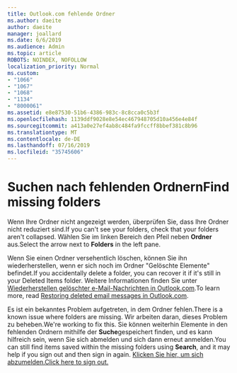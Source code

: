 ```yaml
---
title: Outlook.com fehlende Ordner
ms.author: daeite
author: daeite
manager: joallard
ms.date: 6/6/2019
ms.audience: Admin
ms.topic: article
ROBOTS: NOINDEX, NOFOLLOW
localization_priority: Normal
ms.custom:
- "1066"
- "1067"
- "1068"
- "1134"
- "8000061"
ms.assetid: e8e87530-51b6-4386-983c-8c8cca0c5b3f
ms.openlocfilehash: 1139ddf9028e8e54ec467948705d10a456e4e84f
ms.sourcegitcommit: a413a0e27ef4ab8c484fa9fccff8bbef381c8b96
ms.translationtype: MT
ms.contentlocale: de-DE
ms.lasthandoff: 07/16/2019
ms.locfileid: "35745606"
---
```

# <a name="find-missing-folders"></a><span data-ttu-id="d225c-102">Suchen nach fehlenden Ordnern</span><span class="sxs-lookup"><span data-stu-id="d225c-102">Find missing folders</span></span>

<span data-ttu-id="d225c-103">Wenn Ihre Ordner nicht angezeigt werden, überprüfen Sie, dass Ihre Ordner nicht reduziert sind.</span><span class="sxs-lookup"><span data-stu-id="d225c-103">If you can't see your folders, check that your folders aren't collapsed.</span></span> <span data-ttu-id="d225c-104">Wählen Sie im linken Bereich den Pfeil neben **Ordner** aus.</span><span class="sxs-lookup"><span data-stu-id="d225c-104">Select the arrow next to **Folders** in the left pane.</span></span>
  
<span data-ttu-id="d225c-105">Wenn Sie einen Ordner versehentlich löschen, können Sie ihn wiederherstellen, wenn er sich noch im Ordner "Gelöschte Elemente" befindet.</span><span class="sxs-lookup"><span data-stu-id="d225c-105">If you accidentally delete a folder, you can recover it if it's still in your Deleted Items folder.</span></span> <span data-ttu-id="d225c-106">Weitere Informationen finden Sie unter [Wiederherstellen gelöschter e-Mail-Nachrichten in Outlook.com](https://support.office.com/article/cf06ab1b-ae0b-418c-a4d9-4e895f83ed50?wt.mc_id=Office_Outlook_com_Alchemy).</span><span class="sxs-lookup"><span data-stu-id="d225c-106">To learn more, read [Restoring deleted email messages in Outlook.com](https://support.office.com/article/cf06ab1b-ae0b-418c-a4d9-4e895f83ed50?wt.mc_id=Office_Outlook_com_Alchemy).</span></span>
  
<span data-ttu-id="d225c-107">Es ist ein bekanntes Problem aufgetreten, in dem Ordner fehlen.</span><span class="sxs-lookup"><span data-stu-id="d225c-107">There is a known issue where folders are missing.</span></span> <span data-ttu-id="d225c-108">Wir arbeiten daran, dieses Problem zu beheben.</span><span class="sxs-lookup"><span data-stu-id="d225c-108">We're working to fix this.</span></span> <span data-ttu-id="d225c-109">Sie können weiterhin Elemente in den fehlenden Ordnern mithilfe der **Suche**gespeichert finden, und es kann hilfreich sein, wenn Sie sich abmelden und sich dann erneut anmelden.</span><span class="sxs-lookup"><span data-stu-id="d225c-109">You can still find items saved within the missing folders using **Search**, and it may help if you sign out and then sign in again.</span></span> [<span data-ttu-id="d225c-110">Klicken Sie hier, um sich abzumelden.</span><span class="sxs-lookup"><span data-stu-id="d225c-110">Click here to sign out.</span></span>](https://login.live.com/logout.srf)
